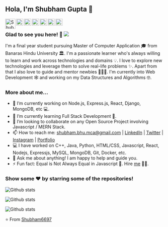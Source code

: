 ## Hola, I'm Shubham Gupta 👋

<a href="#">
  <img align="left" alt="Shubham's Twitter" width="32px" src="https://cdn.jsdelivr.net/npm/simple-icons@v3/icons/twitter.svg" />
</a>
<a href="https://www.linkedin.com/in/shubham-gupta-40b09b148/">
  <img align="left" alt="Shubham's Linkdein" width="22px" src="https://cdn.jsdelivr.net/npm/simple-icons@v3/icons/linkedin.svg" />
</a>
<a href="https://github.com/Shubham6697">
  <img align="left" alt="Shubham's Github" width="22px" src="https://cdn.jsdelivr.net/npm/simple-icons@v3/icons/github.svg" />
</a>
<a href="#">
  <img align="left" alt="Shubham's Telegram" width="22px" src="https://cdn.jsdelivr.net/npm/simple-icons@v3/icons/telegram.svg" />
</a>
<a href="#">
  <img align="left" alt="Shubham's Instagram" width="22px" src="https://cdn.jsdelivr.net/npm/simple-icons@v3/icons/instagram.svg" />
</a>
<a href="https://leetcode.com/Shubham-BHU/">
  <img align="left" alt="Shubham's LeetCode" width="22px" src="https://cdn.jsdelivr.net/npm/simple-icons@v3/icons/leetcode.svg" />
</a>
<a href="https://www.hackerrank.com/Shubham__gupta_">
  <img align="left" alt="Shubham's Hackerrank" width="22px" src="https://cdn.jsdelivr.net/npm/simple-icons@v3/icons/hackerrank.svg" />
</a>

<br />

### Glad to see you here! 🤩 ![](https://visitor-badge.glitch.me/badge?page_id=Shubham6697.Shubham6697)

I'm a final year student pursuing Master of Computer Application 🎓 from Banaras Hindu University 🏛. I'm a passionate learner who's always willing to learn and work across technologies and domains 💡. I love to explore new technologies and leverage them to solve real-life problems ✨. Apart from that I also love to guide and mentor newbies 👨🏻‍💻. I'm currently into Web Development 🕸️ and working on my Data Structures and Algorithms 🤓.

### More about me...

- 🔭 I’m currently working on Node.js, Express.js, React, Django, MongoDB, etc 💻.
- 🌱 I’m currently learning Full Stack Development 🚀.
- 👯 I’m looking to collaborate on any Open Source Project involving Javascript / MERN Stack.
- 📫 How to reach me: shubham.bhu.mca@gmail.com | [LinkedIn](https://linkedin.com/in/Shubham6697) | [Twitter](https://twitter.com/Shubham6697) | [Instagram](https://instagram.com/Shubham6697) | [Portfolio](https://Shubham6697.github.io/)
- 💻 I have worked on C++, Java, Python, HTML/CSS, Javascript, React, Nodejs, Expressjs, MySQL, MongoDB, Git, Docker, etc.
- 💬 Ask me about anything! I am happy to help and guide you.
- ⚡ Fun fact: Equal is Not Always Equal in Javascript 🤣. Hire [me](mailto:shubham.bhu.mca@gmail.com?Subject=Hello%20Shubham) 👨‍💻.

### Show some ❤️ by starring some of the repositories!

![Github stats](https://github-readme-stats.vercel.app/api?username=Shubham6697&show_icons=true&hide_border=true&show_icons=true&locale=en)

![Github stats](https://github-readme-stats.vercel.app/api/top-langs?username=Shubham6697&show_icons=true&locale=en&layout=compact)

![Github stats](https://github-readme-streak-stats.herokuapp.com/?user=Shubham6697&)

⭐️ From [Shubham6697](https://github.com/Shubham6697)
